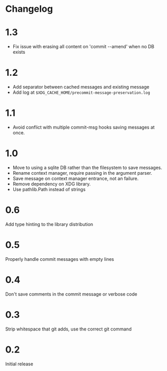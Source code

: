 # Changelog

# 1.3

* Fix issue with erasing all content on 'commit --amend' when no DB exists

# 1.2

* Add separator between cached messages and existing message
* Add log at `$XDG_CACHE_HOME/precommit-message-preservation.log`

# 1.1

 * Avoid conflict with multiple commit-msg hooks saving messages at once.

# 1.0

 * Move to using a sqlite DB rather than the filesystem to save messages.
 * Rename context manager, require passing in the argument parser.
 * Save message on context manager entrance, not an failure.
 * Remove dependency on XDG library.
 * Use pathlib.Path instead of strings

# 0.6

Add type hinting to the library distribution

# 0.5

Properly handle commit messages with empty lines

# 0.4

Don't save comments in the commit message or verbose code

# 0.3

Strip whitespace that git adds, use the correct git command

# 0.2

Initial release
